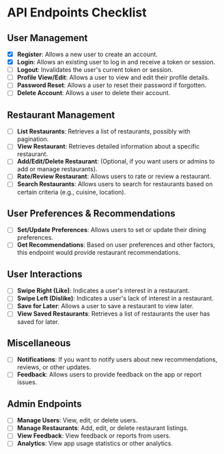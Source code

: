 # API Endpoints Checklist

## User Management
- [x] **Register**: Allows a new user to create an account.
- [x] **Login**: Allows an existing user to log in and receive a token or session.
- [ ] **Logout**: Invalidates the user's current token or session.
- [ ] **Profile View/Edit**: Allows a user to view and edit their profile details.
- [ ] **Password Reset**: Allows a user to reset their password if forgotten.
- [ ] **Delete Account**: Allows a user to delete their account.

## Restaurant Management
- [ ] **List Restaurants**: Retrieves a list of restaurants, possibly with pagination.
- [ ] **View Restaurant**: Retrieves detailed information about a specific restaurant.
- [ ] **Add/Edit/Delete Restaurant**: (Optional, if you want users or admins to add or manage restaurants).
- [ ] **Rate/Review Restaurant**: Allows users to rate or review a restaurant.
- [ ] **Search Restaurants**: Allows users to search for restaurants based on certain criteria (e.g., cuisine, location).

## User Preferences & Recommendations
- [ ] **Set/Update Preferences**: Allows users to set or update their dining preferences.
- [ ] **Get Recommendations**: Based on user preferences and other factors, this endpoint would provide restaurant recommendations.

## User Interactions
- [ ] **Swipe Right (Like)**: Indicates a user's interest in a restaurant.
- [ ] **Swipe Left (Dislike)**: Indicates a user's lack of interest in a restaurant.
- [ ] **Save for Later**: Allows a user to save a restaurant to view later.
- [ ] **View Saved Restaurants**: Retrieves a list of restaurants the user has saved for later.

## Miscellaneous
- [ ] **Notifications**: If you want to notify users about new recommendations, reviews, or other updates.
- [ ] **Feedback**: Allows users to provide feedback on the app or report issues.

## Admin Endpoints
- [ ] **Manage Users**: View, edit, or delete users.
- [ ] **Manage Restaurants**: Add, edit, or delete restaurant listings.
- [ ] **View Feedback**: View feedback or reports from users.
- [ ] **Analytics**: View app usage statistics or other analytics.
